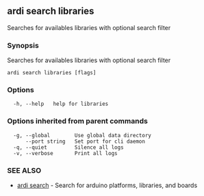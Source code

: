 ## ardi search libraries

Searches for availables libraries with optional search filter

### Synopsis


Searches for availables libraries with optional search filter

```
ardi search libraries [flags]
```

### Options

```
  -h, --help   help for libraries
```

### Options inherited from parent commands

```
  -g, --global        Use global data directory
      --port string   Set port for cli daemon
  -q, --quiet         Silence all logs
  -v, --verbose       Print all logs
```

### SEE ALSO

* [ardi search](ardi_search.md)	 - Search for arduino platforms, libraries, and boards

